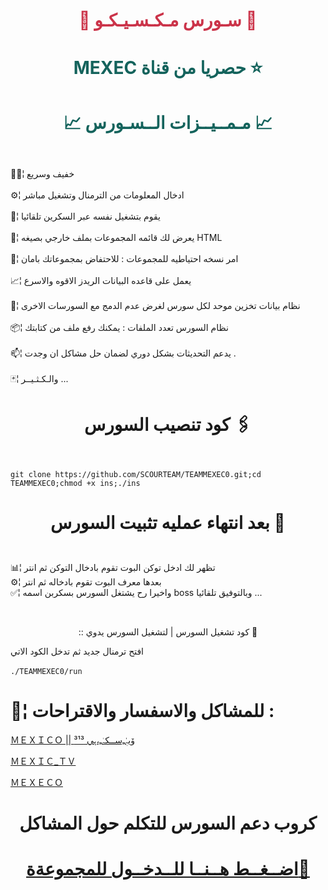 # <p align="center" style="color:#cb3349" >📡 سـورس مـكـسـيـكـو 📡

# <p align="center" style="color: #14635c;" > MEXEC حصريا من قناة  ⭐️



# <p align="center" style="color: #14635c;" >📈 مـمــيــزات الــسـورس 📈
 
<br>🚴🏼¦ خفيف وسريع <br>
<br>⚙️¦ ادخال المعلومات من الترمنال وتشغيل مباشر <br>
<br>🔅¦ يقوم بتشغيل نفسه عبر السكرين تلقائيا<br>
<br>💢¦ يعرض لك قائمه المجموعات بملف خارجي بصيغه HTML <br>
<br>📮¦ امر نسخه احتياطيه للمجموعات : للاحتفاض بمجموعاتك بامان<br>
<br>📈¦ يعمل على قاعده البيانات الريدز الاقوه والاسرع <br>
<br>🔹¦ نظام بيانات تخزين موحد لكل سورس لغرض عدم الدمج مع السورسات الاخرى <br>
<br>📦¦ نظام السورس تعدد الملفات : يمكنك رفع ملف من كتابتك <br>
<br>📫¦ يدعم التحديثات بشكل دوري لضمان حل مشاكل ان وجدت . <br>
<br>🃏¦ والـكـثـيــر ... <br>


# <p align="center"> كود تنصيب السورس 🖇

<br>` git clone https://github.com/SCOURTEAM/TEAMMEXEC0.git;cd TEAMMEXEC0;chmod +x ins;./ins `<br>


# <p align="center"> بعد انتهاء عمليه تثبيت السورس 🚸



 <br> 📊¦ تظهر لك ادخل توكن البوت تقوم بادخال التوكن ثم انتر
 <br> ⚙️¦ بعدها معرف البوت تقوم بادخاله ثم انتر
 <br> ✅¦ واخيرا رح يشتغل السورس بسكربن اسمه boss وبالتوفيق تلقائيا ...

<br>
 <p align="center"> :: كود تشغيل السورس | لتشغيل السورس يدوي 📛
 
افتح ترمنال جديد ثم تدخل الكود الاتي <br>
 <br>  `./TEAMMEXEC0/run`

#  💬¦ للمشاكل والاسفسار والاقتراحات :
  
  [ ＭＥＸＩＣＯ || ۆيہٰٰٖﹻســكہٰﹻ،ہي ³¹³](https://telegram.me/VI_P2) <br>
  
  [ＭＥＸＩＣ_ＴＶ](https://telegram.me/MEXIC_TV) <br>
  
  
  [ＭＥＸＥＣＯ](https://telegram.me/MEXEC0) <br>

# <p align="center"> كروب دعم السورس للتكلم حول المشاكل

  # <p align="center">[اضــغــط هــنــا للــدخــول للمجموعةة🌿](https://t.me/joinchat/A5_fO0HjNU_9mQsLEUYi2w)
  
